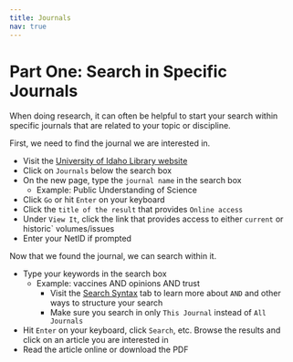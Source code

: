 ```yaml
---
title: Journals
nav: true
---
```

# Part One: Search in Specific Journals

When doing research, it can often be helpful to start your search within specific journals that are related to your topic or discipline.

First, we need to find the journal we are interested in.
* Visit the <a href="https://www.lib.uidaho.edu/" target="_blank">University of Idaho Library website</a>
* Click on `Journals` below the search box
* On the new page, type the `journal name` in the search box
  * Example: Public Understanding of Science
* Click `Go` or hit `Enter` on your keyboard
* Click the `title of the result` that provides `Online access`
* Under `View It`, click the link that provides access to either `current` or historic` volumes/issues
* Enter your NetID if prompted 

Now that we found the journal, we can search within it.
* Type your keywords in the search box
  * Example: vaccines AND opinions AND trust
    * Visit the <a href="https://jylisadoney.github.io/soc-341/4-syntax.html" target="_blank">Search Syntax</a> tab to learn more about `AND` and other ways to structure your search
	* Make sure you search in only `This Journal` instead of `All Journals`
* Hit `Enter` on your keyboard, click `Search`, etc.
Browse the results and click on an article you are interested in
* Read the article online or download the PDF  